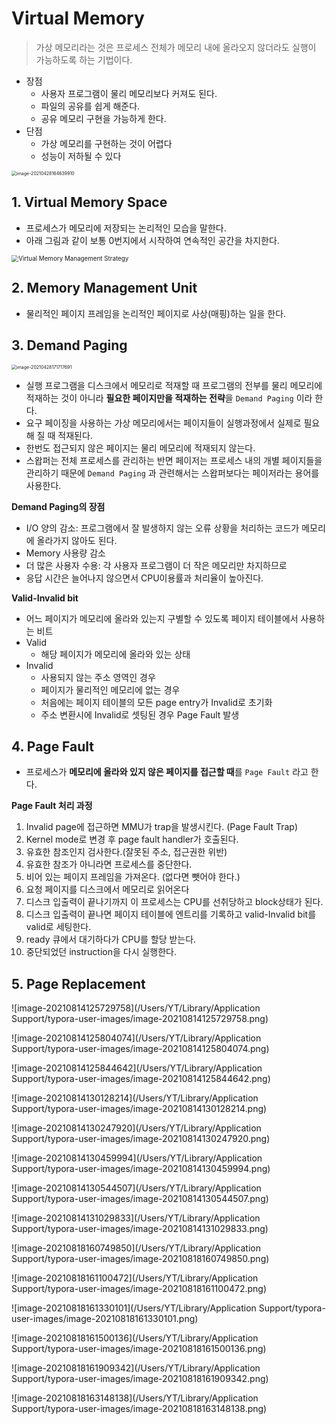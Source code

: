 # Virtual Memory

> 가상 메모리라는 것은 프로세스 전체가 메모리 내에 올라오지 않더라도 실행이 가능하도록 하는 기법이다.

* 장점
  * 사용자 프로그램이 물리 메모리보다 커져도 된다.
  * 파일의 공유를 쉽게 해준다.
  * 공유 메모리 구현을 가능하게 한다.
* 단점
  * 가상 메모리를 구현하는 것이 어렵다
  * 성능이 저하될 수 있다

<img src="/Users/YT/GoogleDrive/dev/TIL2/Computer Science/OS/Virtual Memory/images/image-20210428164639910.png" alt="image-20210428164639910" style="zoom:50%;" />





## 1. Virtual Memory Space

* 프로세스가 메모리에 저장되는 논리적인 모습을 말한다.
* 아래 그림과 같이 보통 0번지에서 시작하여 연속적인 공간을 차지한다.

<img src="/Users/YT/GoogleDrive/dev/TIL2/Computer Science/OS/Virtual Memory/images/space.jpeg" alt="Virtual Memory Management Strategy" style="zoom:70%;" />



## 2. Memory Management Unit

* 물리적인 페이지 프레임을 논리적인 페이지로 사상(매핑)하는 일을 한다.



## 3. Demand Paging

<img src="/Users/YT/GoogleDrive/dev/TIL2/Computer Science/OS/Virtual Memory/images/image-20210428171717691.png" alt="image-20210428171717691" style="zoom:50%;" />

* 실행 프로그램을 디스크에서 메모리로 적재할 때 프로그램의 전부를 물리 메모리에 적재하는 것이 아니라 **필요한 페이지만을 적재하는 전략**을 `Demand Paging` 이라 한다.
* 요구 페이징을 사용하는 가상 메모리에서는 페이지들이 실행과정에서 실제로 필요해 질 때 적재된다.
* 한번도 접근되지 않은 페이지는 물리 메모리에 적재되지 않는다.
* 스왑퍼는 전체 프로세스를 관리하는 반면 페이저는 프로세스 내의 개별 페이지들을 관리하기 때문에 `Demand Paging` 과 관련해서는 스왑퍼보다는 페이저라는 용어를 사용한다.



**Demand Paging의 장점**

* I/O 양의 감소: 프로그램에서 잘 발생하지 않는 오류 상황을 처리하는 코드가 메모리에 올라가지 않아도 된다.
* Memory 사용량 감소
* 더 많은 사용자 수용: 각 사용자 프로그램이 더 작은 메모리만 차지하므로
* 응답 시간은 늘어나지 않으면서 CPU이용률과 처리율이 높아진다.



**Valid-Invalid bit**

* 어느 페이지가 메모리에 올라와 있는지 구별할 수 있도록 페이지 테이블에서 사용하는 비트
* Valid
  * 해당 페이지가 메모리에 올라와 있는 상태
* Invalid
  * 사용되지 않는 주소 영역인 경우
  * 페이지가 물리적인 메모리에 없는 경우
  * 처음에는 페이지 테이블의 모든 page entry가 Invalid로 초기화
  * 주소 변환시에 Invalid로 셋팅된 경우 Page Fault 발생



## 4. Page Fault

* 프로세스가 **메모리에 올라와 있지 않은 페이지를 접근할 때**를 `Page Fault` 라고 한다.



**Page Fault 처리 과정**

1. Invalid page에 접근하면 MMU가 trap을 발생시킨다. (Page Fault Trap)
2. Kernel mode로 변경 후 page fault handler가 호출된다.
3. 유효한 참조인지 검사한다.(잘못된 주소, 접근권한 위반)
4. 유효한 참조가 아니라면 프로세스를 중단한다.
5. 비어 있는 페이지 프레임을 가져온다. (없다면 뺏어야 한다.)
6. 요청 페이지를 디스크에서 메모리로 읽어온다
7. 디스크 입출력이 끝나기까지 이 프로세스는 CPU를 선취당하고 block상태가 된다.
8. 디스크 입출력이 끝나면 페이지 테이블에 엔트리를 기록하고 valid-Invalid bit를 valid로 세팅한다.
9. ready 큐에서 대기하다가 CPU를 할당 받는다.
10. 중단되었던 instruction을 다시 실행한다.



## 5. Page Replacement



![image-20210814125729758](/Users/YT/Library/Application Support/typora-user-images/image-20210814125729758.png)



![image-20210814125804074](/Users/YT/Library/Application Support/typora-user-images/image-20210814125804074.png)



![image-20210814125844642](/Users/YT/Library/Application Support/typora-user-images/image-20210814125844642.png)



![image-20210814130128214](/Users/YT/Library/Application Support/typora-user-images/image-20210814130128214.png)



![image-20210814130247920](/Users/YT/Library/Application Support/typora-user-images/image-20210814130247920.png)



![image-20210814130459994](/Users/YT/Library/Application Support/typora-user-images/image-20210814130459994.png)

![image-20210814130544507](/Users/YT/Library/Application Support/typora-user-images/image-20210814130544507.png)



![image-20210814131029833](/Users/YT/Library/Application Support/typora-user-images/image-20210814131029833.png)



![image-20210818160749850](/Users/YT/Library/Application Support/typora-user-images/image-20210818160749850.png)



![image-20210818161100472](/Users/YT/Library/Application Support/typora-user-images/image-20210818161100472.png)



![image-20210818161330101](/Users/YT/Library/Application Support/typora-user-images/image-20210818161330101.png)



![image-20210818161500136](/Users/YT/Library/Application Support/typora-user-images/image-20210818161500136.png)



![image-20210818161909342](/Users/YT/Library/Application Support/typora-user-images/image-20210818161909342.png)



![image-20210818163148138](/Users/YT/Library/Application Support/typora-user-images/image-20210818163148138.png)
